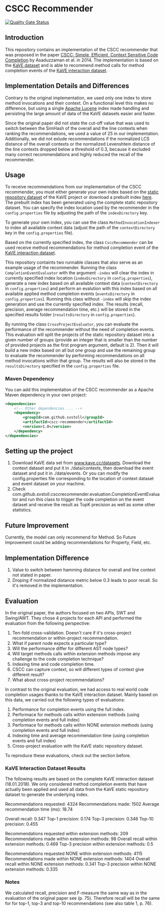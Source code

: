 # CSCC Recommender
[![Quality Gate Status](https://sonarcloud.io/api/project_badges/measure?project=ch.uzh.ifi.ase%3Acscc-recommender&metric=alert_status)](https://sonarcloud.io/dashboard?id=ch.uzh.ifi.ase%3Acscc-recommender)

## Introduction
This repository contains an implementation of the CSCC recommender that was proposed in the paper [CSCC: Simple, Efficient, Context Sensitive Code Completion](https://ieeexplore.ieee.org/document/6976073) by Asaduzzaman et al. in 2014. The implementation is based on the [KaVE dataset](http://www.kave.cc) and is able to recommend method calls for method completion events of the [KaVE interaction dataset](http://www.kave.cc/datasets).

## Implementation Details and Differences
Contrary to the original implementation, we used only one index to store method invocations and their context. On a functional level this makes no difference, but using a single [Apache Lucene](https://lucene.apache.org/) index made handling and persisting the large amount of data of the KaVE datasets easier and faster.

Since the original paper did not state the cut-off value that was used to switch between the SimHash of the overall and the line contexts when ranking the recommendations, we used a value of 25 in our implementation. Additionally, we did not exlude recommendations if the normalized LCS distance of the overall contexts or the normalized Levenshtein distance of the line contexts dropped below a threshold of 0.3, because it excluded many correct recommendations and highly reduced the recall of the recommender.

## Usage
To receive recommendations from our implementation of the CSCC recommender, you must either generate your own index based on the [static repository dataset](http://www.kave.cc/datasets) of the KaVE project or download a prebuilt index [here](https://drive.google.com/open?id=1bnMhsoAovyORF4fsFRk22OEchkXaq1Fy). The prebuilt index has been generated using the complete static repository dataset. You can specify the index location used by the recommender in the `config.properties` file by adjusting the path of the `indexDirectory` key.

To generate your own index, you can use the class `MethodInvocationIndexer` to index all available context data (adjust the path of the `contextDirectory` key in the `config.properties` file). 

Based on the currently specified index, the class `CsccRecommender` can be used receive method recommendations for method completion event of the [KaVE interaction dataset](http://www.kave.cc/datasets).

This repository containts two runnable classes that also serve as an example usage of the recommender. Running the class `CompletionEventEvaluator` with the argument `-index` will clear the index in currently specified index location (`indexDirectory` in `config.properties`), generate a new index based on all available context data (`contextDirectory` in `config.properties`) and perform an evalution with this index based on all available applied method completion events (`eventsDirectory` in `config.properties`). Running this class without `-index` will skip the index generation and use the currently specified index. The results (recall, precision, average recommendation time, etc.) will be stored in the specified results folder (`resultsDirectory` in `config.properties`).

By running the class `CrossProjectEvaluator`, you can evaluate the performance of the recommender without the need of completion events. This evaluation will split the projects of the static repository dataset into a given number of groups (provide an integer that is smaller than the number of provided projects as the first program argument, default is 2). Then it will build a new index based on all but one group and use the remaining group to evaluate the recommender by performing recommendations on all method invocations within that group. The results will also be stored in the `resultsDirectory` specified in the `config.properties` file.

### Maven Dependency
You can add this implementation of the CSCC recommender as a Apache Maven dependency in your own project:
```xml
<dependencies>
    <!-- Other dependencies ... -->
    <dependency>
        <groupId>com.github.svstoll</groupId>
        <artifactId>cscc-recommender</artifactId>
        <version>1.0</version>
    </dependency>
</dependencies>
```

## Setting up the project
1. Download KaVE data set from www.kave.cc/datasets. Download the context dataset and put it in ./data/contexts,
then download the event dataset and put it in ./data/events. Or you can modify the config.properties file corresponding to the
location of context dataset and event dataset on your machine.
2. Check com.github.svstoll.csccrecommender.evaluation.CompletionEventEvaluator and run this class to trigger the code completion
on the event dataset and receive the result as TopK precision as well as some other statistics.

## Future Improvement
Currently, the model can only recommend for Method. So Future Improvement could be adding recommendations for Property, Field, etc.

## Implementation Difference 
1. Value to switch between hamming distance for overall and line context not stated in paper.
2. Droping if normalized distance metric below 0.3 leads to poor recall. So it's removed in the implementation.

## Evaluation
In the original paper, the authors focused on two APIs, SWT and Swing/AWT. They chose 4 projects for each API and performed the evaluation from the following perspective:
1. Ten-fold cross-validation. Doesn't care if it's cross-project recommendation or within-project recommendation. 
2. What if parent node expects a particular type?
3. Will the performance differ for different AST node types?
4. Will target methods calls within extension methods impose any challenge to the code completion technique?
5. Indexing time and code completion time.
6. CSCC can capture context, so will different types of context give different result?
7. What about cross-project recommendations?

In contrast to the original evaluation, we had access to real world code completion usages thanks to the KaVE interaction dataset. Mainly based on this data, we carried out the following types of evaluations:

1. Performance for completion events using the full index.
2. Performace for methods calls within extension methods (using completion events and full index)
3. Performace for methods calls within NONE extension methods (using completion events and full index)
4. Indexing time and average recommendation time (using completion events and full index)
5. Cross-project evaluation with the KaVE static repository dataset.

To reproduce these evaluations, check out the section before.

### KaVE Interaction Dataset Results
The following results are based on the complete KaVE interaction dataset (18.01.2018). We only considered method completion events that have actually been applied and used all data from the KaVE static repository dataset to generate the underlying index.

Recommendations requested: 4324
Recommendations made: 1502
Average recommendation time (ms): 18.74

Overall recall: 0.347
Top-1 precision: 0.174
Top-3 precision: 0.346
Top-10 precision: 0.455

Recommendations requested within extension methods: 209
Recommendations made within extension methods: 98
Overall recall within extension methods: 0.469
Top-3 precision within extension methods: 0.5

Recommendations requested NONE within extension methods: 4115
Recommendations made within NONE extension methods: 1404
Overall recall within NONE extension methods: 0.341
Top-3 precision within NONE extension methods: 0.335

### Notes
We calculated recall, precision and F-measure the same way as in the evaluation of the original paper see (p. 75). Therefore recall will be the same for for top-1, top-3 and top-10 recommendations (see also table 1, p. 76).
